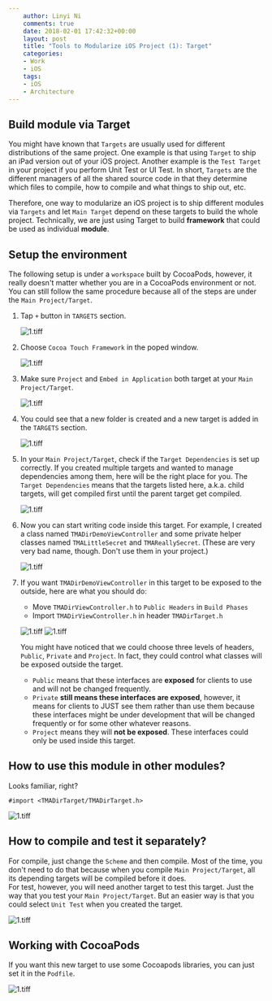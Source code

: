 ```yaml
---
    author: Linyi Ni
    comments: true
    date: 2018-02-01 17:42:32+00:00
    layout: post
    title: "Tools to Modularize iOS Project (1): Target"
    categories:
    - Work
    - iOS
    tags:
    - iOS
    - Architecture
---
```


## Build module via Target

You might have known that `Targets` are usually used for different distributions of the same project. One example is that using `Target` to ship an iPad version out of your iOS project. Another example is the `Test Target` in your project if you perform Unit Test or UI Test. In short, `Targets` are the different managers of all the shared source code in that they determine which files to compile, how to compile and what things to ship out, etc.

Therefore, one way to modularize an iOS project is to ship different modules via `Targets` and let `Main Target` depend on these targets to build the whole project. Technically, we are just using Target to build **framework** that could be used as individual **module**.

## Setup the environment
The following setup is under a `workspace` built by CocoaPods, however, it really doesn't matter whether you are in a CocoaPods environment or not. You can still follow the same procedure because all of the steps are under the `Main Project/Target`.  

1. Tap `+` button  in `TARGETS` section.

    ![1.tiff](/assets/modularize-ios-project/1.jpg)

2. Choose `Cocoa Touch Framework` in the poped window.

    ![1.tiff](/assets/modularize-ios-project/2.jpg)

3. Make sure `Project` and `Embed in Application` both target at your `Main Project/Target`.

    ![1.tiff](/assets/modularize-ios-project/3.jpg)

4. You could see that a new folder is created and a new target is added in the `TARGETS` section.

    ![1.tiff](/assets/modularize-ios-project/4.jpg)

5. In your `Main Project/Target`, check if the `Target Dependencies` is set up correctly. If you created multiple targets and wanted to manage dependencies among them, here will be the right place for you. The `Target Dependencies` means that the targets listed here, a.k.a. child targets, will get compiled first until the parent target get compiled.

	![1.tiff](/assets/modularize-ios-project/5.jpg)

6. Now you can start writing code inside this target. For example, I created a class named `TMADirDemoViewController` and some private helper classes named `TMALittleSecret` and `TMAReallySecret`. (These are very very bad name, though. Don't use them in your project.)

	![1.tiff](/assets/modularize-ios-project/6.jpg)

7. If you want `TMADirDemoViewController` in this target to be exposed to the outside, here are what you should do:
    - Move `TMADirViewController.h` to `Public Headers` in `Build Phases`
    - Import `TMADirViewController.h` in header `TMADirTarget.h`

    ![1.tiff](/assets/modularize-ios-project/7.jpg)
    ![1.tiff](/assets/modularize-ios-project/8.jpg)

    You might have noticed that we could choose three levels of headers, `Public`,  `Private` and `Project`. In fact, they could control what classes will be exposed outside the target.

    - `Public` means that these interfaces are **exposed** for clients to use and will not be changed frequently.
    - `Private` **still means these interfaces are exposed**, however, it means for clients to JUST see them rather than use them because these interfaces might be under development that will be changed frequently or for some other whatever reasons.
    - `Project` means they will **not be exposed**. These interfaces could only be used inside this target.

## How to use this module in other modules?
Looks familiar, right?
```objc
#import <TMADirTarget/TMADirTarget.h>
```
![1.tiff](/assets/modularize-ios-project/9.jpg)

## How to compile and test it separately?
For compile, just change the `Scheme` and then compile. Most of the time, you don't need to do that because when you compile `Main Project/Target`, all its depending targets will be compiled before it does.  
For test, however, you will need another target to test this target. Just the way that you test your `Main Project/Target`. But an easier way is that you could select `Unit Test` when you created the target.

![1.tiff](/assets/modularize-ios-project/10.jpg)

## Working with CocoaPods
If you want this new target to use some Cocoapods libraries, you can just set it in the `Podfile`. 

![1.tiff](/assets/modularize-ios-project/11.jpg)
